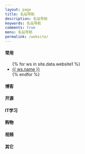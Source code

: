 ```yaml
---
layout: page
title: 名站导航
description: 名站导航
keywords: 名站导航
comments: true
menu: 名站导航
permalink: /website/
---
```


#### 常用
<ul>
{% for ws in site.data.website1 %}
<li><a href="{{ ws.url }}" target="_blank">{{ ws.name }}</a></li>
{% endfor %}
</ul>

#### 博客

#### 开源

#### IT学习

#### 购物

#### 视频

#### 其它


